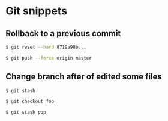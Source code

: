 # Git snippets


## Rollback to a previous commit

```sh
$ git reset --hard 8719a98b...

$ git push --force origin master
```

## Change branch after of edited some files
```sh
$ git stash 

$ git checkout foo 

$ git stash pop
```

